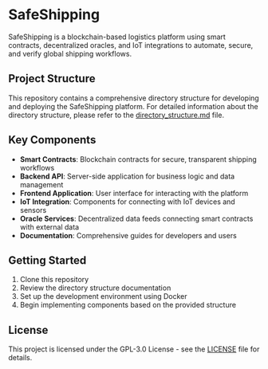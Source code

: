 # SafeShipping

SafeShipping is a blockchain-based logistics platform using smart contracts, decentralized oracles, and IoT integrations to automate, secure, and verify global shipping workflows.

## Project Structure

This repository contains a comprehensive directory structure for developing and deploying the SafeShipping platform. For detailed information about the directory structure, please refer to the [directory_structure.md](./directory_structure.md) file.

## Key Components

- **Smart Contracts**: Blockchain contracts for secure, transparent shipping workflows
- **Backend API**: Server-side application for business logic and data management
- **Frontend Application**: User interface for interacting with the platform
- **IoT Integration**: Components for connecting with IoT devices and sensors
- **Oracle Services**: Decentralized data feeds connecting smart contracts with external data
- **Documentation**: Comprehensive guides for developers and users

## Getting Started

1. Clone this repository
2. Review the directory structure documentation
3. Set up the development environment using Docker
4. Begin implementing components based on the provided structure

## License

This project is licensed under the GPL-3.0 License - see the [LICENSE](./LICENSE) file for details.
